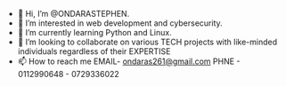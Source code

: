 - 👋 Hi, I’m @ONDARASTEPHEN. 
- 👀 I’m interested in web development and cybersecurity.
- 🌱 I’m currently learning Python and Linux.
- 💞️ I’m looking to collaborate on various TECH projects with like-minded individuals regardless of their EXPERTISE
- 📫 How to reach me
        EMAIL- ondaras261@gmail.com
        PHNE - 0112990648
             - 0729336022
<!---
ONDARASTEPHEN/ONDARASTEPHEN is a ✨ special ✨ repository because its `README.md` (this file) appears on your GitHub profile.
You can click the Preview link to take a look at your changes.
--->
